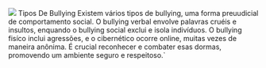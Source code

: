![](https://i0.wp.com/www.casadaciencia.com.br/wp-content/uploads/2017/01/Tipos.jpg)
Tipos De Bullying 
Existem vários tipos de bullying, uma forma preuudicial de comportamento social. O bullying verbal envolve palavras cruéis e insultos, enquando o bullying social exclui e isola indivíduos. O bullying fisíco inclui agressões, e o cibernético ocorre online, muitas vezes de maneira anônima. É crucial reconhecer e combater esas dormas, promovendo um ambiente seguro e respeitoso.`
